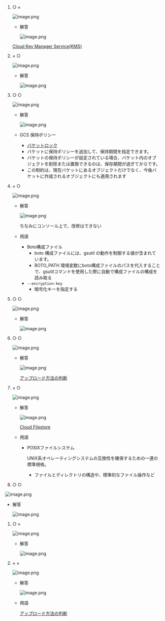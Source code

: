 1.  ○ ×
    
    ![image.png](https://prod-files-secure.s3.us-west-2.amazonaws.com/42b16988-a5a8-437d-af8b-c8412ee1342b/831cdbb9-bb69-4833-b482-b783602fc358/image.png)
    
    - 解答
        
        ![image.png](https://prod-files-secure.s3.us-west-2.amazonaws.com/42b16988-a5a8-437d-af8b-c8412ee1342b/cad7eea9-e994-4862-ac81-06a90ea7922a/image.png)
        
    
    [Cloud Key Manager Service(KMS)](https://www.notion.so/Cloud-Key-Manager-Service-KMS-50c6acdc758246e48baa44cc2a840c16?pvs=21) 
    
2. × ○
    
    ![image.png](https://prod-files-secure.s3.us-west-2.amazonaws.com/42b16988-a5a8-437d-af8b-c8412ee1342b/cab00ab2-b1bb-494c-97a0-afe22cf8a9f7/image.png)
    
    - 解答
        
        ![image.png](https://prod-files-secure.s3.us-west-2.amazonaws.com/42b16988-a5a8-437d-af8b-c8412ee1342b/d55e6bce-0c8b-4a48-9ac5-8c2a1af60214/image.png)
        
3. ○ ○
    
    ![image.png](https://prod-files-secure.s3.us-west-2.amazonaws.com/42b16988-a5a8-437d-af8b-c8412ee1342b/f496d315-83a7-4f2c-a973-c6c5ebc4335e/image.png)
    
    - 解答
        
        ![image.png](https://prod-files-secure.s3.us-west-2.amazonaws.com/42b16988-a5a8-437d-af8b-c8412ee1342b/58bddb75-bcc0-4a65-b2f1-f7fe5b3dcdf1/image.png)
        
    - GCS 保持ポリシー
        - [バケットロック](https://www.notion.so/5af50765a379410e9d5178401ace35f1?pvs=21)
        - バケットに保持ポリシーを追加して、保持期間を指定できます。
        - バケットの保持ポリシーが設定されている場合、バケット内のオブジェクトを削除または置換できるのは、保存期間が過ぎてからです。
        - この制約は、現在バケットにあるオブジェクトだけでなく、今後バケットに作成されるオブジェクトにも適用されます
        
4.  ×  ○
    
    ![image.png](https://prod-files-secure.s3.us-west-2.amazonaws.com/42b16988-a5a8-437d-af8b-c8412ee1342b/46393aaf-433c-4325-8a7c-ed86bd8e0c98/image.png)
    
    - 解答
        
        ![image.png](https://prod-files-secure.s3.us-west-2.amazonaws.com/42b16988-a5a8-437d-af8b-c8412ee1342b/4d7f8dfd-6565-4b6a-aa7d-cbd7d0c99b1a/image.png)
        
        ちなみにコンソール上で、改修はできない
        
    - 用語
        - Boto構成ファイル
            - boto 構成ファイルには、gsutil の動作を制御する値が含まれています。
            - BOTO_PATH 環境変数にboto構成ファイルのパスを代入することで、gsutilコマンドを使用した際に自動で構成ファイルの構成を読み取る
        - `--encryption-key`
            - 暗号化キーを指定する
            
5. ○ ○
    
    ![image.png](https://prod-files-secure.s3.us-west-2.amazonaws.com/42b16988-a5a8-437d-af8b-c8412ee1342b/8c27eb0a-d666-49f8-a858-5de21c069979/image.png)
    
    - 解答
        
        ![image.png](https://prod-files-secure.s3.us-west-2.amazonaws.com/42b16988-a5a8-437d-af8b-c8412ee1342b/eeb6ecd3-a56c-4acb-b33a-f4b52e8cbad7/image.png)
        
6. ○ ○
    
    ![image.png](https://prod-files-secure.s3.us-west-2.amazonaws.com/42b16988-a5a8-437d-af8b-c8412ee1342b/2896f520-e167-4f5f-a679-e50a0139e31c/image.png)
    
    - 解答
        
        ![image.png](https://prod-files-secure.s3.us-west-2.amazonaws.com/42b16988-a5a8-437d-af8b-c8412ee1342b/72d3f8e1-d245-47b4-9b9e-9bb96c3bf5e8/image.png)
        
        [アップロード方法の判断](https://www.notion.so/e4610e6810e448c8a7c2c8845c6e0480?pvs=21) 
        
7. × ○
    
    ![image.png](https://prod-files-secure.s3.us-west-2.amazonaws.com/42b16988-a5a8-437d-af8b-c8412ee1342b/655a502f-5d91-4d30-8bfe-1f2453f8ed8f/image.png)
    
    - 解答
        
        ![image.png](https://prod-files-secure.s3.us-west-2.amazonaws.com/42b16988-a5a8-437d-af8b-c8412ee1342b/97491a36-1c14-467c-a333-32f6168bbd65/image.png)
        
        [Cloud Filestore](https://www.notion.so/Cloud-Filestore-cd484c609e834f30b99550c1cd8c0298?pvs=21) 
        
    - 用語
        - POSIXファイルシステム
            
            UNIX系オペレーティングシステムの互換性を確保するための一連の標準規格。
            
            - ファイルとディレクトリの構造や、標準的なファイル操作など

9. ○ ○

![image.png](https://prod-files-secure.s3.us-west-2.amazonaws.com/42b16988-a5a8-437d-af8b-c8412ee1342b/5853c8d5-23c1-470d-92f5-24f5408ce692/image.png)

- 解答
    
    ![image.png](https://prod-files-secure.s3.us-west-2.amazonaws.com/42b16988-a5a8-437d-af8b-c8412ee1342b/d4c308c3-4cb5-43a0-912d-a31daff65a89/image.png)
    
1. ○  ×
    
    ![image.png](https://prod-files-secure.s3.us-west-2.amazonaws.com/42b16988-a5a8-437d-af8b-c8412ee1342b/119d8e1e-46ab-4944-b4e6-d1cd9daa248e/image.png)
    
    - 解答
        
        ![image.png](https://prod-files-secure.s3.us-west-2.amazonaws.com/42b16988-a5a8-437d-af8b-c8412ee1342b/385c6023-44d7-47e6-b5e2-e7777ae9a0fe/image.png)
        
2.  ×  ×
    
    ![image.png](https://prod-files-secure.s3.us-west-2.amazonaws.com/42b16988-a5a8-437d-af8b-c8412ee1342b/7f66edd7-1f4b-4f6b-b277-f9244122f6c3/image.png)
    
    - 解答
        
        ![image.png](https://prod-files-secure.s3.us-west-2.amazonaws.com/42b16988-a5a8-437d-af8b-c8412ee1342b/59cfde8f-26e1-423d-b99a-2f7960a66a70/image.png)
        
    - 用語
        
        [アップロード方法の判断](https://www.notion.so/e4610e6810e448c8a7c2c8845c6e0480?pvs=21)